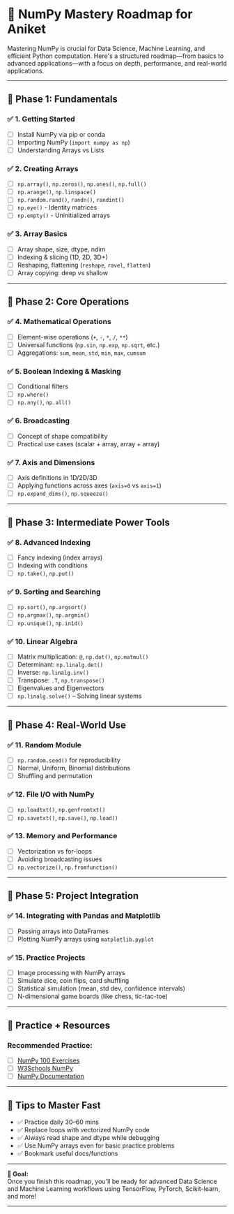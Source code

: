 # 🧠 NumPy Mastery Roadmap for Aniket

Mastering NumPy is crucial for Data Science, Machine Learning, and efficient Python computation. Here's a structured roadmap—from basics to advanced applications—with a focus on depth, performance, and real-world applications.

---

## 📍 Phase 1: Fundamentals

### ✅ 1. Getting Started
- [ ] Install NumPy via pip or conda
- [ ] Importing NumPy (`import numpy as np`)
- [ ] Understanding Arrays vs Lists

### ✅ 2. Creating Arrays
- [ ] `np.array()`, `np.zeros()`, `np.ones()`, `np.full()`
- [ ] `np.arange()`, `np.linspace()`
- [ ] `np.random.rand()`, `randn()`, `randint()`
- [ ] `np.eye()` - Identity matrices
- [ ] `np.empty()` - Uninitialized arrays

### ✅ 3. Array Basics
- [ ] Array shape, size, dtype, ndim
- [ ] Indexing & slicing (1D, 2D, 3D+)
- [ ] Reshaping, flattening (`reshape`, `ravel`, `flatten`)
- [ ] Array copying: deep vs shallow

---

## 📍 Phase 2: Core Operations

### ✅ 4. Mathematical Operations
- [ ] Element-wise operations (`+`, `-`, `*`, `/`, `**`)
- [ ] Universal functions (`np.sin`, `np.exp`, `np.sqrt`, etc.)
- [ ] Aggregations: `sum`, `mean`, `std`, `min`, `max`, `cumsum`

### ✅ 5. Boolean Indexing & Masking
- [ ] Conditional filters
- [ ] `np.where()`
- [ ] `np.any()`, `np.all()`

### ✅ 6. Broadcasting
- [ ] Concept of shape compatibility
- [ ] Practical use cases (scalar + array, array + array)

### ✅ 7. Axis and Dimensions
- [ ] Axis definitions in 1D/2D/3D
- [ ] Applying functions across axes (`axis=0` vs `axis=1`)
- [ ] `np.expand_dims()`, `np.squeeze()`

---

## 📍 Phase 3: Intermediate Power Tools

### ✅ 8. Advanced Indexing
- [ ] Fancy indexing (index arrays)
- [ ] Indexing with conditions
- [ ] `np.take()`, `np.put()`

### ✅ 9. Sorting and Searching
- [ ] `np.sort()`, `np.argsort()`
- [ ] `np.argmax()`, `np.argmin()`
- [ ] `np.unique()`, `np.in1d()`

### ✅ 10. Linear Algebra
- [ ] Matrix multiplication: `@`, `np.dot()`, `np.matmul()`
- [ ] Determinant: `np.linalg.det()`
- [ ] Inverse: `np.linalg.inv()`
- [ ] Transpose: `.T`, `np.transpose()`
- [ ] Eigenvalues and Eigenvectors
- [ ] `np.linalg.solve()` – Solving linear systems

---

## 📍 Phase 4: Real-World Use

### ✅ 11. Random Module
- [ ] `np.random.seed()` for reproducibility
- [ ] Normal, Uniform, Binomial distributions
- [ ] Shuffling and permutation

### ✅ 12. File I/O with NumPy
- [ ] `np.loadtxt()`, `np.genfromtxt()`
- [ ] `np.savetxt()`, `np.save()`, `np.load()`

### ✅ 13. Memory and Performance
- [ ] Vectorization vs for-loops
- [ ] Avoiding broadcasting issues
- [ ] `np.vectorize()`, `np.fromfunction()`

---

## 📍 Phase 5: Project Integration

### ✅ 14. Integrating with Pandas and Matplotlib
- [ ] Passing arrays into DataFrames
- [ ] Plotting NumPy arrays using `matplotlib.pyplot`

### ✅ 15. Practice Projects
- [ ] Image processing with NumPy arrays
- [ ] Simulate dice, coin flips, card shuffling
- [ ] Statistical simulation (mean, std dev, confidence intervals)
- [ ] N-dimensional game boards (like chess, tic-tac-toe)

---

## 🧪 Practice + Resources

### Recommended Practice:
- [ ] [NumPy 100 Exercises](https://github.com/rougier/numpy-100)
- [ ] [W3Schools NumPy](https://www.w3schools.com/python/numpy/)
- [ ] [NumPy Documentation](https://numpy.org/doc/)

---

## 📌 Tips to Master Fast
- ✅ Practice daily 30–60 mins
- ✅ Replace loops with vectorized NumPy code
- ✅ Always read shape and dtype while debugging
- ✅ Use NumPy arrays even for basic practice problems
- ✅ Bookmark useful docs/functions

---

**🚀 Goal:**  
Once you finish this roadmap, you'll be ready for advanced Data Science and Machine Learning workflows using TensorFlow, PyTorch, Scikit-learn, and more!

---
